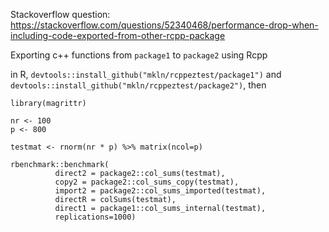 Stackoverflow question: https://stackoverflow.com/questions/52340468/performance-drop-when-including-code-exported-from-other-rcpp-package

Exporting c++ functions from `package1` to `package2` using Rcpp  

in R, `devtools::install_github("mkln/rcppeztest/package1")` and  `devtools::install_github("mkln/rcppeztest/package2")`, then

```
library(magrittr)

nr <- 100
p <- 800

testmat <- rnorm(nr * p) %>% matrix(ncol=p)

rbenchmark::benchmark(
          direct2 = package2::col_sums(testmat),
          copy2 = package2::col_sums_copy(testmat),
          import2 = package2::col_sums_imported(testmat), 
          directR = colSums(testmat),
          direct1 = package1::col_sums_internal(testmat),
          replications=1000)

```

